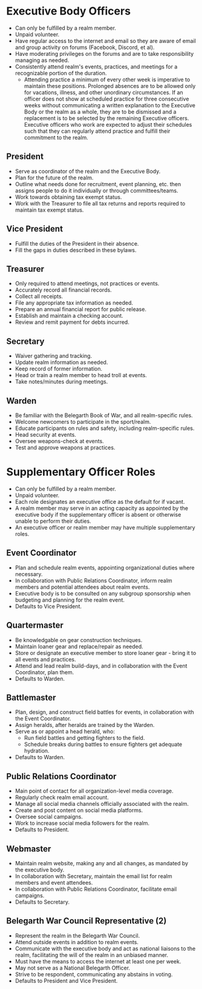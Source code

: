 ---
---

# Executive Body Officers

* Can only be fulfilled by a realm member.
* Unpaid volunteer.
* Have regular access to the internet and email so they are aware of email and group activity on forums (Facebook, Discord, et al).
* Have moderating privileges on the forums and are to take responsibility managing as needed.
* Consistently attend realm's events, practices, and meetings for a recognizable portion of the duration. 
    * Attending practice a minimum of every other week is imperative to maintain these positions. Prolonged absences are to be allowed only for vacations, illness, and other unordinary circumstances. If an officer does not show at scheduled practice for three consecutive weeks without communicating a written explanation to the Executive Body or the realm as a whole, they are to be dismissed and a replacement is to be selected by the remaining Executive officers. Executive officers who work are expected to adjust their schedules such that they can regularly attend practice and fulfill their commitment to the realm.

## President

* Serve as coordinator of the realm and the Executive Body.
* Plan for the future of the realm. 
* Outline what needs done for recruitment, event planning, etc. then assigns people to do it individually or through committees/teams.
* Work towards obtaining tax exempt status.
* Work with the Treasurer to file all tax returns and reports required to maintain tax exempt status.

## Vice President

* Fulfill the duties of the President in their absence.
* Fill the gaps in duties described in these bylaws.

## Treasurer

* Only required to attend meetings, not practices or events.
* Accurately record all financial records.
* Collect all receipts.
* File any appropriate tax information as needed.
* Prepare an annual financial report for public release.
* Establish and maintain a checking account.
* Review and remit payment for debts incurred.

## Secretary

* Waiver gathering and tracking.
* Update realm information as needed.
* Keep record of former information.
* Head or train a realm member to head troll at events.
* Take notes/minutes during meetings.

## Warden

* Be familiar with the Belegarth Book of War, and all realm-specific rules.
* Welcome newcomers to participate in the sport/realm.
* Educate participants on rules and safety, including realm-specific rules. 
* Head security at events.
* Oversee weapons-check at events.
* Test and approve weapons at practices.

# Supplementary Officer Roles

* Can only be fulfilled by a realm member.
* Unpaid volunteer.
* Each role designates an executive office as the default for if vacant. 
* A realm member may serve in an acting capacity as appointed by the executive body if the supplementary officer is absent or otherwise unable to perform their duties.
* An executive officer or realm member may have multiple supplementary roles.

## Event Coordinator

* Plan and schedule realm events, appointing organizational duties where necessary.
* In collaboration with Public Relations Coordinator, inform realm members and potential attendees about realm events.
* Executive body is to be consulted on any subgroup sponsorship when budgeting and planning for the realm event.
* Defaults to Vice President.

## Quartermaster

* Be knowledgable on gear construction techniques.
* Maintain loaner gear and replace/repair as needed.
* Store or designate an executive member to store loaner gear - bring it to all events and practices.
* Attend and lead realm build-days, and in collaboration with the Event Coordinator, plan them.
* Defaults to Warden.

## Battlemaster

* Plan, design, and construct field battles for events, in collaboration with the Event Coordinator.
* Assign heralds, after heralds are trained by the Warden.
* Serve as or appoint a head herald, who:
    * Run field battles and getting fighters to the field.
    * Schedule breaks during battles to ensure fighters get adequate hydration.
* Defaults to Warden.

## Public Relations Coordinator

* Main point of contact for all organization-level media coverage.
* Regularly check realm email account.
* Manage all social media channels officially associated with the realm.
* Create and post content on social media platforms.
* Oversee social campaigns.
* Work to increase social media followers for the realm.
* Defaults to President.

## Webmaster

* Maintain realm website, making any and all changes, as mandated by the executive body.
* In collaboration with Secretary, maintain the email list for realm members and event attendees.
* In collaboration with Public Relations Coordinator, facilitate email campaigns.
* Defaults to Secretary.

## Belegarth War Council Representative (2)

* Represent the realm in the Belegarth War Council.
* Attend outside events in addition to realm events.
* Communicate with the executive body and act as national liaisons to the realm, facilitating the will of the realm in an unbiased manner.
* Must have the means to access the internet at least one per week.
* May not serve as a National Belegarth Officer.
* Strive to be respondent, communicating any abstains in voting.
* Defaults to President and Vice President.
